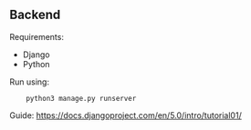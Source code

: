## Backend

Requirements:
- Django
- Python

Run using:
```
    python3 manage.py runserver
```

Guide: https://docs.djangoproject.com/en/5.0/intro/tutorial01/
